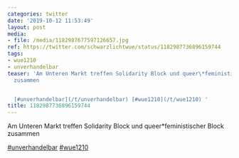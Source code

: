 ```yaml
---
categories: twitter
date: '2019-10-12 11:53:49'
layout: post
media:
- file: /media/1182987677597126657.jpg
ref: https://twitter.com/schwarzlichtwue/status/1182987736896159744
tags:
- wue1210
- unverhandelbar
teaser: 'Am Unteren Markt treffen Solidarity Block und queer\*feministischer Block
  zusammen


  [#unverhandelbar](/t/unverhandelbar) [#wue1210](/t/wue1210) '
title: 1182987736896159744
---
```

Am Unteren Markt treffen Solidarity Block und queer\*feministischer Block zusammen

[#unverhandelbar](/t/unverhandelbar) [#wue1210](/t/wue1210) 